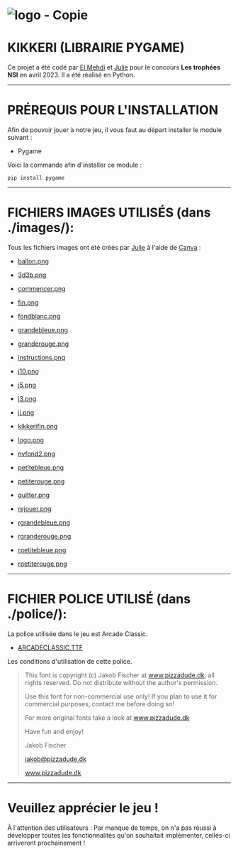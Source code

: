 # ![logo - Copie](https://user-images.githubusercontent.com/116278302/234995210-e53920e1-d81d-40ee-9f60-fc94893dd1ff.png)
# KIKKERI (LIBRAIRIE PYGAME)  


Ce projet a été codé par [El Mehdi](https://github.com/Bianchey "Le profil d'El Mehdi") et [Julie](https://github.com/julies01 "Le profil de Julie") pour le concours **Les trophées NSI** en avril 2023. Il a été réalisé en Python.
___
# PRÉREQUIS POUR L'INSTALLATION 

Afin de pouvoir jouer à notre jeu, il vous faut au départ installer le module suivant :  

* Pygame  

Voici la commande afin d'installer ce module : 

    pip install pygame

___
# FICHIERS IMAGES UTILISÉS (dans ./images/):
Tous les fichiers images ont été créés par [Julie](https://github.com/julies01 " Le profil de Julie") à l'aide de [Canva](https://www.canva.com/ "Canva") :  

* [ballon.png](https://github.com/julies01/kikkeri/blob/sources/images/3d3b.png)  
* [3d3b.png](https://github.com/julies01/kikkeri/blob/sources/images/ballon.png)  
* [commencer.png](https://github.com/julies01/kikkeri/blob/sources/images/commencer.png)  

* [fin.png](https://github.com/julies01/kikkeri/blob/sources/images/fin.png)  

* [fondblanc.png](https://github.com/julies01/kikkeri/blob/sources/images/fondblanc.png)  

* [grandebleue.png](https://github.com/julies01/kikkeri/blob/sources/images/grandebleue.png)  

* [granderouge.png](https://github.com/julies01/kikkeri/blob/sources/images/granderouge.png)  

* [instructions.png](https://github.com/julies01/kikkeri/blob/sources/images/instructions.png)  

* [j10.png](https://github.com/julies01/kikkeri/blob/sources/images/j10.png)  

* [j5.png](https://github.com/julies01/kikkeri/blob/sources/images/j5.png)  

* [j3.png](https://github.com/julies01/kikkeri/blob/sources/images/j3.png)  

* [ji.png](https://github.com/julies01/kikkeri/blob/sources/images/ji.png)  

* [kikkerifin.png](https://github.com/julies01/kikkeri/blob/sources/images/kikkerifin.png)  

* [logo.png](https://github.com/julies01/kikkeri/blob/sources/images/logo.png)  

* [nvfond2.png](https://github.com/julies01/kikkeri/blob/sources/images/nvfond2.png)  

* [petitebleue.png](https://github.com/julies01/kikkeri/blob/sources/images/petitebleue.png)  

* [petiterouge.png](https://github.com/julies01/kikkeri/blob/sources/images/petiterouge.png)  

* [quitter.png](https://github.com/julies01/kikkeri/blob/sources/images/quitter.png)  

* [rejouer.png](https://github.com/julies01/kikkeri/blob/sources/images/rejouer.png)  

* [rgrandebleue.png](https://github.com/julies01/kikkeri/blob/sources/images/rgrandebleue.png)  

* [rgranderouge.png](https://github.com/julies01/kikkeri/blob/sources/images/rgranderouge.png)  

* [rpetitebleue.png](https://github.com/julies01/kikkeri/blob/sources/images/rpetitebleue.png)  

* [rpetiterouge.png](https://github.com/julies01/kikkeri/blob/sources/images/rpetiterouge.png)
___
# FICHIER POLICE UTILISÉ (dans ./police/):

La police utilisée dans le jeu est Arcade Classic. 

* [ARCADECLASSIC.TTF](https://github.com/julies01/kikkeri/blob/sources/police/ARCADECLASSIC.TTF)  

Les conditions d'utilisation de cette police.

> This font is copyright (c) Jakob Fischer at www.pizzadude.dk,  all rights reserved. Do not distribute without the author's permission.
>
> Use this font for non-commercial use only! If you plan to use it for commercial purposes, contact me before doing so!
>
> For more original fonts take a look at www.pizzadude.dk
>
> Have fun and enjoy!
>
> Jakob Fischer
>
> jakob@pizzadude.dk
>
> www.pizzadude.dk

___  

# Veuillez apprécier le jeu !   

À l'attention des utilisateurs : Par manque de temps, on n'a pas réussi à développer toutes les fonctionnalités qu'on souhaitait implémenter, celles-ci arriveront prochainement !

